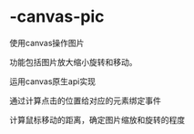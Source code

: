 # -canvas-pic
使用canvas操作图片

功能包括图片放大缩小旋转和移动。

运用canvas原生api实现

通过计算点击的位置给对应的元素绑定事件

计算鼠标移动的距离，确定图片缩放和旋转的程度

